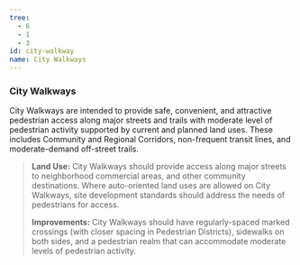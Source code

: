 ```yaml
---
tree:
  - 6
  - 1
  - 3
id: city-walkway
name: City Walkways
---
```

### City Walkways

City Walkways are intended to provide safe, convenient, and attractive pedestrian access along major streets and trails with moderate level of pedestrian activity supported by current and planned land uses. These includes Community and Regional Corridors, non-frequent transit lines, and moderate-demand off-street trails.

> **Land Use:** City Walkways should provide access along major streets to neighborhood commercial areas, and other community destinations. Where auto-oriented land uses are allowed on City Walkways, site development standards should address the needs of pedestrians for access.
>
> **Improvements:** City Walkways should have regularly-spaced marked crossings (with closer spacing in Pedestrian Districts), sidewalks on both sides, and a pedestrian realm that can accommodate moderate levels of pedestrian activity.
